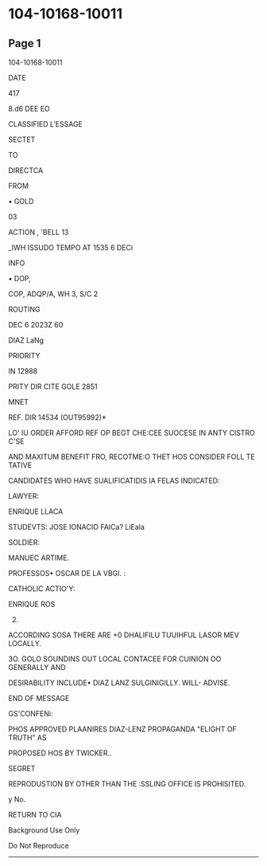 # 104-10168-10011

## Page 1

104-10168-10011

DATE

417

8.d6 DEE EO

CLASSIFIED L'ESSAGE

SECTET

TO

DIRECTCA

FROM

• GOLD

03

ACTION , 'BELL 13

_IWH ISSUDO TEMPO AT 1535 6 DECi

INFO

• DOP,

COP, ADQP/A, WH 3, S/C 2

ROUTING

DEC 6 2023Z 60

DIAZ LaNg

PRIORITY

IN 12988

PRITY DIR CITE GOLE 2851

MNET

REF. DIR 14534 (OUT95992)*

LO' IU ORDER AFFORD REF OP BEGT CHE:CEE SUOCESE IN ANTY CISTRO C'SE

AND MAXITUM BENEFIT FRO, RECOTME:O THET HOS CONSIDER FOLL TE TATIVE

CANDIDATES WHO HAVE SUALIFICATIDIS IA FELAS INDICATED:

LAWYER:

ENRIQUE LLACA

STUDEVTS: JOSE IONACIO FAICa? LiEala

SOLDIER:

MANUEC ARTIME.

PROFESSOS• OSCAR DE LA VBGI. :

CATHOLIC ACTIO'Y:

ENRIQUE ROS

2.

ACCORDING SOSA THERE ARE +0 DHALIFILU TUUIHFUL LASOR MEV LOCALLY.

3O. GOLO SOUNDINS OUT LOCAL CONTACEE FOR CUINION OO GENERALLY AND

DESIRABILITY INCLUDE• DIAZ LANZ SULGINIGILLY. WILL- ADVISE.

END OF MESSAGE

GS'CONFENi:

PHOS APPROVED PLAANIRES DIAZ-LENZ PROPAGANDA "ELIGHT OF TRUTH" AS

PROPOSED HOS BY TWICKER..

SEGRET

REPRODUSTION BY OTHER THAN THE :SSLING OFFICE IS PROHISITED.

y No.

RETURN TO CIA

Background Use Only

Do Not Reproduce

---

